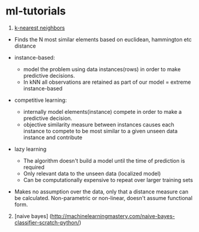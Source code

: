 # ml-tutorials

1. [k-nearest neighbors](http://machinelearningmastery.com/tutorial-to-implement-k-nearest-neighbors-in-python-from-scratch/)

  - Finds the N most similar elements based on euclidean, hammington  etc distance
  * instance-based: 
    - model the problem using data instances(rows) in order to make predictive decisions. 
    - In kNN all observations are retained as part of our model = extreme instance-based

  * competitive learning: 
    - internally model elements(instance) compete in order to make a predictive decision.
    - objective similarity measure between instances causes each instance to compete to be most similar to a given unseen data instance and contribute

  * lazy learning
    - The algorithm doesn't build a model until the time of prediction is required
    - Only relevant data to the unseen data (localized model)
    - Can be computationally expensive to repeat over larger training sets

  - Makes no assumption over the data, only that a distance measure can be calculated. Non-parametric or non-linear, doesn't assume functional form.

2. [naive bayes] (http://machinelearningmastery.com/naive-bayes-classifier-scratch-python/)  
